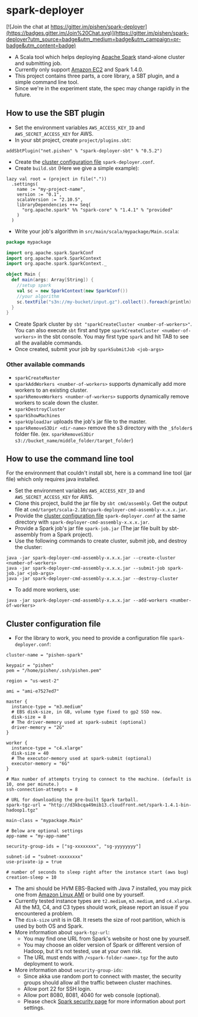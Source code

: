 # spark-deployer

[![Join the chat at https://gitter.im/pishen/spark-deployer](https://badges.gitter.im/Join%20Chat.svg)](https://gitter.im/pishen/spark-deployer?utm_source=badge&utm_medium=badge&utm_campaign=pr-badge&utm_content=badge)
* A Scala tool which helps deploying [Apache Spark](http://spark.apache.org/) stand-alone cluster and submitting job.
* Currently only support [Amazon EC2](http://aws.amazon.com/ec2/) and Spark 1.4.0.
* This project contains three parts, a core library, a SBT plugin, and a simple command line tool.
* Since we're in the experiment state, the spec may change rapidly in the future.

## How to use the SBT plugin
* Set the environment variables `AWS_ACCESS_KEY_ID` and `AWS_SECRET_ACCESS_KEY` for AWS.
* In your sbt project, create `project/plugins.sbt`:
```
addSbtPlugin("net.pishen" % "spark-deployer-sbt" % "0.5.2")
```
* Create the [cluster configuration file](#cluster-configuration-file) `spark-deployer.conf`.
* Create `build.sbt` (Here we give a simple example):
```
lazy val root = (project in file("."))
  .settings(
    name := "my-project-name",
    version := "0.1",
    scalaVersion := "2.10.5",
    libraryDependencies ++= Seq(
      "org.apache.spark" %% "spark-core" % "1.4.1" % "provided"
    )
  )
```
* Write your job's algorithm in `src/main/scala/mypackage/Main.scala`:
```scala
package mypackage

import org.apache.spark.SparkConf
import org.apache.spark.SparkContext
import org.apache.spark.SparkContext._

object Main {
  def main(args: Array[String]) {
    //setup spark
    val sc = new SparkContext(new SparkConf())
    //your algorithm 
    sc.textFile("s3n://my-bucket/input.gz").collect().foreach(println)
  }
}
```
* Create Spark cluster by `sbt "sparkCreateCluster <number-of-workers>"`. You can also execute `sbt` first and type `sparkCreateCluster <number-of-workers>` in the sbt console. You may first type `spark` and hit TAB to see all the available commands.
* Once created, submit your job by `sparkSubmitJob <job-args>`

### Other available commands
* `sparkCreateMaster`
* `sparkAddWorkers <number-of-workers>` supports dynamically add more workers to an existing cluster.
* `sparkRemoveWorkers <number-of-workers>` supports dynamically remove workers to scale down the cluster.
* `sparkDestroyCluster`
* `sparkShowMachines`
* `sparkUploadJar` uploads the job's jar file to the master.
* `sparkRemoveS3Dir <dir-name>` remove the s3 directory with the `_$folder$` folder file. (ex. `sparkRemoveS3Dir s3://bucket_name/middle_folder/target_folder`)

## How to use the command line tool
For the environment that couldn't install sbt, here is a command line tool (jar file) which only requires java installed.
* Set the environment variables `AWS_ACCESS_KEY_ID` and `AWS_SECRET_ACCESS_KEY` for AWS.
* Clone this project, build the jar file by `sbt cmd/assembly`. Get the output file at `cmd/target/scala-2.10/spark-deployer-cmd-assembly-x.x.x.jar`.
* Provide the [cluster configuration file](#cluster-configuration-file) `spark-deployer.conf` at the same directory with `spark-deployer-cmd-assembly-x.x.x.jar`.
* Provide a Spark job's jar file `spark-job.jar` (The jar file built by sbt-assembly from a Spark project).
* Use the following commands to create cluster, submit job, and destroy the cluster:
```
java -jar spark-deployer-cmd-assembly-x.x.x.jar --create-cluster <number-of-workers>
java -jar spark-deployer-cmd-assembly-x.x.x.jar --submit-job spark-job.jar <job-args>
java -jar spark-deployer-cmd-assembly-x.x.x.jar --destroy-cluster
```
* To add more workers, use:
```
java -jar spark-deployer-cmd-assembly-x.x.x.jar --add-workers <number-of-workers>
```

## Cluster configuration file
* For the library to work, you need to provide a configuration file `spark-deployer.conf`:
```
cluster-name = "pishen-spark"

keypair = "pishen"
pem = "/home/pishen/.ssh/pishen.pem"

region = "us-west-2"

ami = "ami-e7527ed7"

master {
  instance-type = "m3.medium"
  # EBS disk-size, in GB, volume type fixed to gp2 SSD now.
  disk-size = 8
  # The driver-memory used at spark-submit (optional)
  driver-memory = "2G"
}

worker {
  instance-type = "c4.xlarge"
  disk-size = 40
  # The executor-memory used at spark-submit (optional)
  executor-memory = "6G"
}

# Max number of attempts trying to connect to the machine. (default is 10, one per minute.)
ssh-connection-attempts = 8

# URL for downloading the pre-built Spark tarball.
spark-tgz-url = "http://d3kbcqa49mib13.cloudfront.net/spark-1.4.1-bin-hadoop1.tgz"

main-class = "mypackage.Main"

# Below are optional settings
app-name = "my-app-name"

security-group-ids = ["sg-xxxxxxxx", "sg-yyyyyyyy"]

subnet-id = "subnet-xxxxxxxx"
use-private-ip = true

# number of seconds to sleep right after the instance start (aws bug)
creation-sleep = 10
```
* The ami should be HVM EBS-Backed with Java 7 installed, you may pick one from [Amazon Linux AMI](http://aws.amazon.com/amazon-linux-ami/#Amazon_Linux_AMI_IDs) or build one by yourself.
* Currently tested instance types are `t2.medium`, `m3.medium`, and `c4.xlarge`. All the M3, C4, and C3 types should work, please report an issue if you encountered a problem.
* The `disk-size` unit is in GB. It resets the size of root partition, which is used by both OS and Spark.
* More information about `spark-tgz-url`:
  * You may find one URL from Spark's website or host one by yourself.
  * You may choose an older version of Spark or different version of Hadoop, but it's not tested, use at your own risk.
  * The URL must ends with `/<spark-folder-name>.tgz` for the auto deployment to work.
* More information about `security-group-ids`:
  * Since akka use random port to connect with master, the security groups should allow all the traffic between cluster machines.
  * Allow port 22 for SSH login.
  * Allow port 8080, 8081, 4040 for web console (optional).
  * Please check [Spark security page](http://spark.apache.org/docs/latest/security.html#configuring-ports-for-network-security) for more information about port settings.
